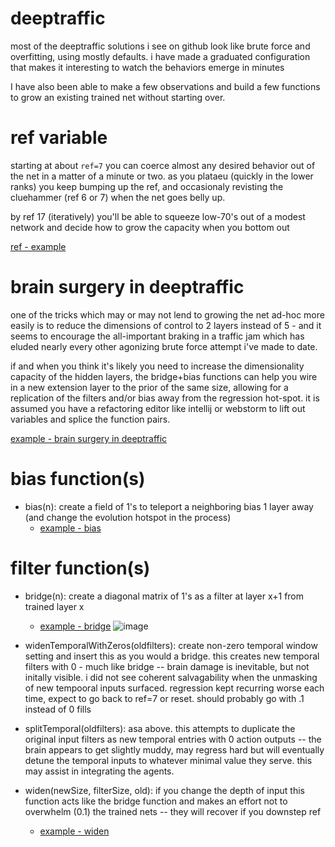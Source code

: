 # deeptraffic

most of the deeptraffic solutions i see on github look like brute force and overfitting, using mostly defaults.  i have made a graduated configuration that makes it interesting to watch the behaviors emerge in minutes 

I have also been able to make a few observations and build a few functions to grow an existing trained net without starting over.  

ref variable
===
starting at about `ref=7` you can coerce almost any desired behavior out of the net in a matter of a minute or two. as you plataeu (quickly in the lower ranks) you keep bumping up the ref, and occasionaly revisting the cluehammer (ref 6 or 7) when the net goes belly up.

by ref 17 (iteratively) you'll be able to squeeze low-70's out of a modest network and decide how to grow the capacity when you bottom out 

[ref - example](https://github.com/jnorthrup/deeptraffic/blob/master/net%20(18).js#L2)

brain surgery in deeptraffic
====
one of the tricks which may or may not lend to growing the net ad-hoc more easily is to reduce the dimensions of control to 2 layers instead of 5 - and it seems to encourage the all-important braking in a traffic jam which has eluded nearly every other agonizing brute force attempt i've made to date.

if and when you think it's likely you need to increase the dimensionality capacity of the hidden layers, the bridge+bias functions can help you wire in a new extension layer to the prior of the same size, allowing for a replication of the filters and/or bias away from the regression hot-spot.  it is assumed you have a refactoring editor like intellij or webstorm to lift out variables and splice the function pairs.


[example - brain surgery in deeptraffic](https://github.com/jnorthrup/deeptraffic/blob/master/net%20(18).js#L6993)

bias function(s)
====
  * bias(n):  create a field of 1's to teleport a neighboring bias 1 layer away (and change the evolution hotspot in the process)
    * [example - bias](https://github.com/jnorthrup/deeptraffic/blob/master/net%20(18).js#L6946)


filter function(s)
===
 * bridge(n): create a diagonal matrix of 1's as a filter at layer x+1 from trained layer x 
   * [example - bridge](https://github.com/jnorthrup/deeptraffic/blob/master/net%20(18).js#L6956)
![image](https://user-images.githubusercontent.com/73514/39615013-09630958-4f9e-11e8-8bb8-9a1e92ae69ef.png)

 * widenTemporalWithZeros(oldfilters): create non-zero temporal window setting and insert this as you would a bridge.  this creates new temporal filters with 0 - much like bridge  -- brain damage is inevitable, but not initally visible.   i did not see coherent salvagability when the unmasking of new tempooral inputs surfaced.  regression kept recurring worse each time, expect to go back to ref=7 or reset.  should probably go with .1 instead of 0 fills 
 
 * splitTemporal(oldfilters): asa above.   this attempts to duplicate the original input filters as new temporal entries with 0 action outputs -- the brain appears to get slightly muddy, may regress hard but will eventually detune the temporal inputs to whatever minimal value they serve.  this may assist in integrating the agents. 
 
 * widen(newSize, filterSize, old): if you change the depth of input this function acts like the bridge function and makes an effort not to overwhelm (0.1) the trained nets -- they will recover if you downstep ref 
   * [example - widen](https://github.com/jnorthrup/deeptraffic/blob/master/net%20(18).js#L6968) 
  
